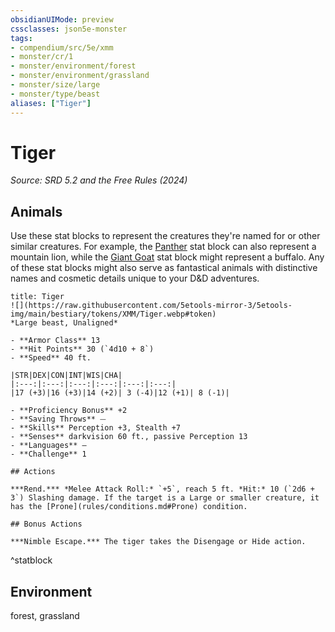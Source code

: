 ```yaml
---
obsidianUIMode: preview
cssclasses: json5e-monster
tags:
- compendium/src/5e/xmm
- monster/cr/1
- monster/environment/forest
- monster/environment/grassland
- monster/size/large
- monster/type/beast
aliases: ["Tiger"]
---
```

# Tiger
*Source: SRD 5.2 and the Free Rules (2024)*  

## Animals

Use these stat blocks to represent the creatures they're named for or other similar creatures. For example, the [Panther](panther-xmm.md) stat block can also represent a mountain lion, while the [Giant Goat](giant-goat-xmm.md) stat block might represent a buffalo. Any of these stat blocks might also serve as fantastical animals with distinctive names and cosmetic details unique to your D&D adventures.

```ad-statblock
title: Tiger
![](https://raw.githubusercontent.com/5etools-mirror-3/5etools-img/main/bestiary/tokens/XMM/Tiger.webp#token)
*Large beast, Unaligned*

- **Armor Class** 13
- **Hit Points** 30 (`4d10 + 8`)
- **Speed** 40 ft.

|STR|DEX|CON|INT|WIS|CHA|
|:---:|:---:|:---:|:---:|:---:|:---:|
|17 (+3)|16 (+3)|14 (+2)| 3 (-4)|12 (+1)| 8 (-1)|

- **Proficiency Bonus** +2
- **Saving Throws** ⏤
- **Skills** Perception +3, Stealth +7
- **Senses** darkvision 60 ft., passive Perception 13
- **Languages** —
- **Challenge** 1

## Actions

***Rend.*** *Melee Attack Roll:* `+5`, reach 5 ft. *Hit:* 10 (`2d6 + 3`) Slashing damage. If the target is a Large or smaller creature, it has the [Prone](rules/conditions.md#Prone) condition.

## Bonus Actions

***Nimble Escape.*** The tiger takes the Disengage or Hide action.
```
^statblock

## Environment

forest, grassland